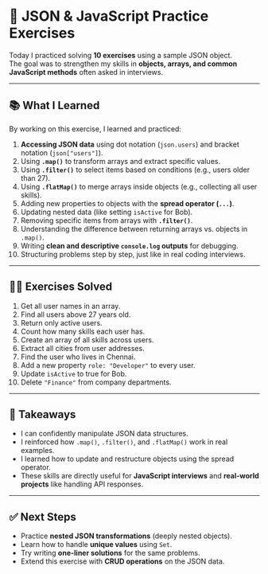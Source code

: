 # 📝 JSON & JavaScript Practice Exercises

Today I practiced solving **10 exercises** using a sample JSON object.  
The goal was to strengthen my skills in **objects, arrays, and common JavaScript methods** often asked in interviews.

---

## 📚 What I Learned

By working on this exercise, I learned and practiced:

1. **Accessing JSON data** using dot notation (`json.users`) and bracket notation (`json["users"]`).
2. Using **`.map()`** to transform arrays and extract specific values.
3. Using **`.filter()`** to select items based on conditions (e.g., users older than 27).
4. Using **`.flatMap()`** to merge arrays inside objects (e.g., collecting all user skills).
5. Adding new properties to objects with the **spread operator (`...`)**.
6. Updating nested data (like setting `isActive` for Bob).
7. Removing specific items from arrays with **`.filter()`**.
8. Understanding the difference between returning arrays vs. objects in `.map()`.
9. Writing **clean and descriptive `console.log` outputs** for debugging.
10. Structuring problems step by step, just like in real coding interviews.

---

## 🧑‍💻 Exercises Solved

1. Get all user names in an array.  
2. Find all users above 27 years old.  
3. Return only active users.  
4. Count how many skills each user has.  
5. Create an array of all skills across users.  
6. Extract all cities from user addresses.  
7. Find the user who lives in Chennai.  
8. Add a new property `role: "Developer"` to every user.  
9. Update `isActive` to true for Bob.  
10. Delete `"Finance"` from company departments.  

---

## 🚀 Takeaways

- I can confidently manipulate JSON data structures.  
- I reinforced how `.map()`, `.filter()`, and `.flatMap()` work in real examples.  
- I learned how to update and restructure objects using the spread operator.  
- These skills are directly useful for **JavaScript interviews** and **real-world projects** like handling API responses.  

---

## ✅ Next Steps

- Practice **nested JSON transformations** (deeply nested objects).  
- Learn how to handle **unique values** using `Set`.  
- Try writing **one-liner solutions** for the same problems.  
- Extend this exercise with **CRUD operations** on the JSON data.  
